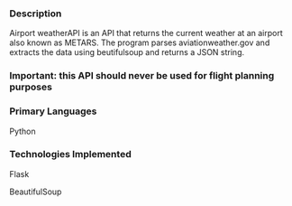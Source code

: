 ### Description

Airport weatherAPI is an API that returns the current weather at an airport also known as METARS. 
The program parses aviationweather.gov and extracts the data using beutifulsoup and returns a JSON string.

### Important: this API should never be used for flight planning purposes

### Primary Languages

Python

### Technologies Implemented

Flask

BeautifulSoup

